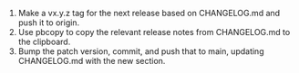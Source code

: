 1. Make a vx.y.z tag for the next release based on CHANGELOG.md and push it to origin.
2. Use pbcopy to copy the relevant release notes from CHANGELOG.md to the clipboard.
3. Bump the patch version, commit, and push that to main, updating CHANGELOG.md with the new section.
